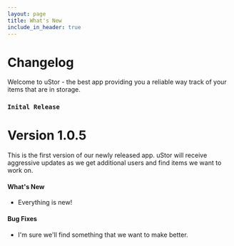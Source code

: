 ```yaml
---
layout: page
title: What's New
include_in_header: true
---
```


# Changelog
Welcome to uStor - the best app providing you a reliable way track of your items that are in storage.
<br>

### `Inital Release`
# **Version 1.0.5**
This is the first version of our newly released app. uStor will receive aggressive updates as we get additional users and find items we want to work on.

#### What's New
- Everything is new!

#### Bug Fixes
- I'm sure we'll find something that we want to make better.

<br>
